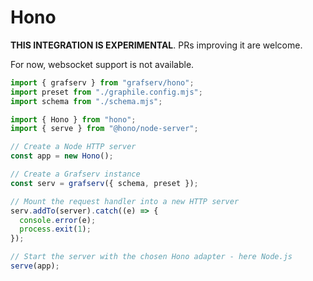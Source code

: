 # Hono

**THIS INTEGRATION IS EXPERIMENTAL**. PRs improving it are welcome.

For now, websocket support is not available.

```ts
import { grafserv } from "grafserv/hono";
import preset from "./graphile.config.mjs";
import schema from "./schema.mjs";

import { Hono } from "hono";
import { serve } from "@hono/node-server";

// Create a Node HTTP server
const app = new Hono();

// Create a Grafserv instance
const serv = grafserv({ schema, preset });

// Mount the request handler into a new HTTP server
serv.addTo(server).catch((e) => {
  console.error(e);
  process.exit(1);
});

// Start the server with the chosen Hono adapter - here Node.js
serve(app);
```
